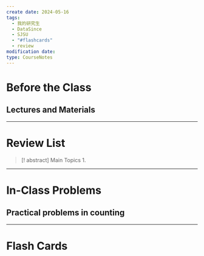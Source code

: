 ```yaml
---
create date: 2024-05-16
tags:
  - 我的研究生
  - DataSince
  - SJSU
  - "#flashcards"
  - review
modification date: 
type: CourseNotes
---
```


# Before the Class
## Lectures and Materials
---
# Review List
>[! abstract] Main Topics
>1. 

---
# In-Class Problems

## Practical problems in counting

---

# Flash Cards
